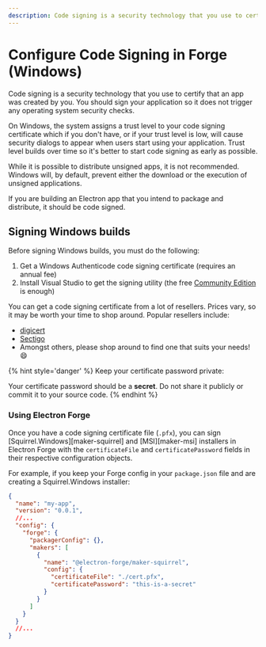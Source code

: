 ```yaml
---
description: Code signing is a security technology that you use to certify that an app was created by you.
---
```


# Configure Code Signing in Forge (Windows)

Code signing is a security technology that you use to certify that an app was
created by you. You should sign your application so it does not trigger any
operating system security checks.

On Windows, the system assigns a trust level to your code signing certificate
which if you don't have, or if your trust level is low, will cause security
dialogs to appear when users start using your application. Trust level builds
over time so it's better to start code signing as early as possible.

While it is possible to distribute unsigned apps, it is not recommended.
Windows will, by default, prevent either the download or the execution
of unsigned applications.

If you are building an Electron app that you intend to package and distribute,
it should be code signed.

## Signing Windows builds

Before signing Windows builds, you must do the following:

1. Get a Windows Authenticode code signing certificate (requires an annual fee)
2. Install Visual Studio to get the signing utility (the free [Community
   Edition](https://visualstudio.microsoft.com/vs/community/) is enough)

You can get a code signing certificate from a lot of resellers. Prices vary, so
it may be worth your time to shop around. Popular resellers include:

- [digicert](https://www.digicert.com/code-signing/microsoft-authenticode.htm)
- [Sectigo](https://sectigo.com/ssl-certificates-tls/code-signing)
- Amongst others, please shop around to find one that suits your needs! 😄

{% hint style='danger' %}
 Keep your certificate password private:

Your certificate password should be a **secret**. Do not share it publicly or
commit it to your source code.
{% endhint %}

### Using Electron Forge

Once you have a code signing certificate file (`.pfx`), you can sign
[Squirrel.Windows][maker-squirrel] and [MSI][maker-msi] installers in Electron Forge
with the `certificateFile` and `certificatePassword` fields in their respective
configuration objects.

For example, if you keep your Forge config in your `package.json` file and are
creating a Squirrel.Windows installer:

```json {9-15} title='package.json'
{
  "name": "my-app",
  "version": "0.0.1",
  //...
  "config": {
    "forge": {
      "packagerConfig": {},
      "makers": [
        {
          "name": "@electron-forge/maker-squirrel",
          "config": {
            "certificateFile": "./cert.pfx",
            "certificatePassword": "this-is-a-secret"
          }
        }
      ]
    }
  }
  //...
}
```